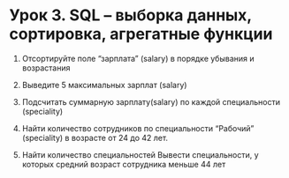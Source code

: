 # Урок 3. SQL – выборка данных, сортировка, агрегатные функции 

1. Отсортируйте поле “зарплата” (salary) в порядке убывания и возрастания

2. Выведите 5 максимальных зарплат (salary)

3. Подсчитать суммарную зарплату(salary) по каждой специальности (speciality)

4. Найти количество сотрудников по специальности “Рабочий” (speciality) в возрасте от 24 до 42 лет.

5. Найти количество специальностей
Вывести специальности, у которых средний возраст сотрудника меньше 44 лет
